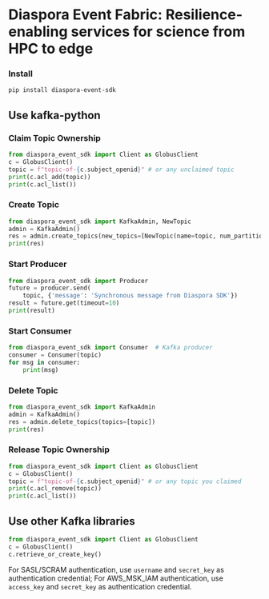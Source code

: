 # Diaspora Event Fabric: Resilience-enabling services for science from HPC to edge

### Install
```bash
pip install diaspora-event-sdk
```

## Use kafka-python

### Claim Topic Ownership
```python
from diaspora_event_sdk import Client as GlobusClient
c = GlobusClient()
topic = f"topic-of-{c.subject_openid}" # or any unclaimed topic
print(c.acl_add(topic))
print(c.acl_list())
```

### Create Topic
```python
from diaspora_event_sdk import KafkaAdmin, NewTopic 
admin = KafkaAdmin()
res = admin.create_topics(new_topics=[NewTopic(name=topic, num_partitions=2, replication_factor=2)])
print(res)
```

### Start Producer
```python
from diaspora_event_sdk import Producer
future = producer.send(
    topic, {'message': 'Synchronous message from Diaspora SDK'})
result = future.get(timeout=10)
print(result)
```
### Start Consumer
```python
from diaspora_event_sdk import Consumer  # Kafka producer
consumer = Consumer(topic)
for msg in consumer:
    print(msg)
```
### Delete Topic
```python
from diaspora_event_sdk import KafkaAdmin
admin = KafkaAdmin()
res = admin.delete_topics(topics=[topic])
print(res)

```

### Release Topic Ownership
```python
from diaspora_event_sdk import Client as GlobusClient
c = GlobusClient()
topic = f"topic-of-{c.subject_openid}" # or any topic you claimed
print(c.acl_remove(topic))
print(c.acl_list())
```

## Use other Kafka libraries
```python
from diaspora_event_sdk import Client as GlobusClient
c = GlobusClient()
c.retrieve_or_create_key()
```
For SASL/SCRAM authentication, use `username` and `secret_key` as authentication credential;
For AWS_MSK_IAM authentication, use `access_key` and `secret_key` as authentication credential.